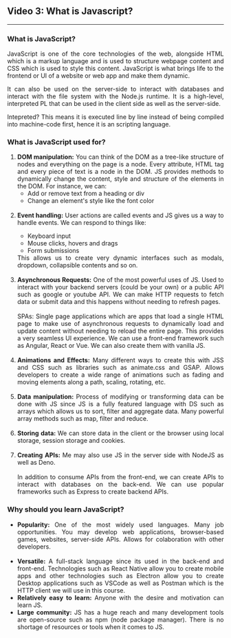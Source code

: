 <h2>Video 3: What is Javascript?</h2>

---

<h3>What is JavaScript?</h3>
<p align = "justify">
JavaScript is one of the core technologies of the web, alongside HTML which is a markup language and is used to structure webpage content and CSS which is used to style this content. JavaScript is what brings life to the frontend or UI of a website or web app and make them dynamic. 
</p>
<p align = "justify">
It can also be used on the server-side to interact with databases and interact with the file system with the Node.js runtime. It is a high-level, interpreted PL that can be used in the client side as well as the server-side. 
</p>
<p align = "justify">
Intepreted? This means it is executed line by line instead of being compiled into machine-code first, hence it is an scripting language.
</p>

<h3>What is JavaScript used for?</h3>
<ol align = "justify">
    <li><strong>DOM manipulation:</strong> You can think of the DOM as a tree-like structure of nodes and everything on the page is a node. Every attribute, HTML tag and every piece of text is a node in the DOM. JS provides methods to dynamically change the content, style and structure of the elements in the DOM. For instance, we can:
    <br>
        <ul>
            <li>Add or remove text from a heading or div</li>
            <li>Change an element's style like the font color</li>
        </ul>
    </li>
    <br>
    <li><strong>Event handling:</strong> User actions are called events and JS gives us a way to handle events. We can respond to things like:</li>
        <ul>
            <li>Keyboard input</li>
            <li>Mouse clicks, hovers and drags</li>
            <li>Form submissions</li>
        </ul>
    This allows us to create very dynamic interfaces such as modals, dropdown, collapsible contents and so on.
    </li>
    <br>
    <br>
    <li><strong>Asynchronous Requests:</strong> One of the most powerful uses of JS. Used to interact with your backend servers (could be your own) or a public API such as google or youtube API. We can make HTTP requests to fetch data or submit data and this happens without needing to refresh pages.
    <br>
    <br>
    SPAs: Single page applications which are apps that load a single HTML page to make use of asynchronous requests to dynamically load and update content without needing to reload the entire page. This provides a very seamless UI experience. We can use a front-end framework such as Angular, React or Vue. We can also create them with vanilla JS.
    </li>
    <br>
    <li><strong>Animations and Effects:</strong> Many different ways to create this with JSS and CSS such as libraries such as animate.css and GSAP. Allows developers to create a wide range of animations such as fading and moving elements along a path, scaling, rotating, etc.
    </li>
    <br>
    <li><strong>Data manipulation: </strong> 
    Process of modifying or transforming data can be done with JS since JS is a fully featured language with DS such as arrays which allows us to sort, filter and aggregate data. Many powerful array methods such as map, filter and reduce.
    </li>
    <br>
    <li><strong>Storing data: </strong> We can store data in the client or the browser using local storage, session storage and cookies.
    </li>
    <br>
    <li><strong>Creating APIs: </strong> Me may also use JS in the server side with NodeJS as well as Deno. 
    <br>
    <br>
    In addition to consume APIs from the front-end, we can create APIs to interact with databases on the back-end. We can use popular frameworks such as Express to create backend APIs.
    </li>
</ol>
<h3>Why should you learn JavaScript?</h3>
<ul align = "justify">
    <li><strong>Popularity: </strong> One of the most widely used languages. Many job opportunities. You may develop web applications, browser-based games, websites, server-side APIs. Allows for colaboration with other developers.
    </li>
    <br>
    <li><strong>Versatile: </strong> A full-stack language since its used in the back-end and front-end. Technologies such as React Native allow you to create mobile apps and other technologies such as Electron allow you to create Desktop applications such as VSCode as well as Postman which is the HTTP client we will use in this course.
    </li>
    <li><strong>Relatively easy to learn: </strong> Anyone with the desire and motivation can learn JS.
    </li>
    <li><strong>Large community: </strong> JS has a huge reach and many development tools are open-source such as npm (node package manager). There is no shortage of resources or tools when it comes to JS.
    </li>
</ul>